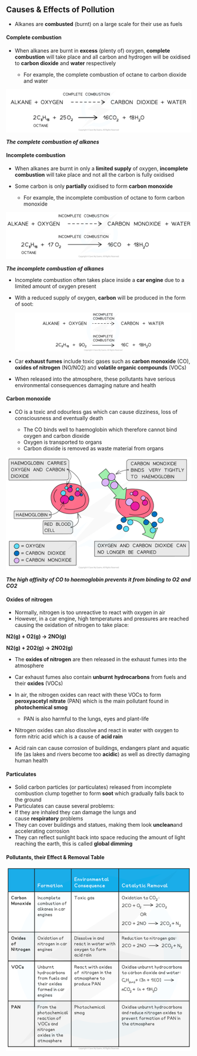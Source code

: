 ## Causes & Effects of Pollution

* Alkanes are **combusted** (burnt) on a large scale for their use as fuels

#### Complete combustion

* When alkanes are burnt in **excess** (plenty of) oxygen, **complete combustion** will take place and all carbon and hydrogen will be oxidised to **carbon dioxide** and **water** respectively

  + For example, the complete combustion of octane to carbon dioxide and water

![Hydrocarbons Complete Combustion, downloadable AS & A Level Chemistry revision notes](3.2-Hydrocarbons-Complete-Combustion.png)

***The complete combustion of alkanes***

#### Incomplete combustion

* When alkanes are burnt in only a **limited supply** of oxygen, **incomplete combustion** will take place and not all the carbon is fully oxidised
* Some carbon is only **partially** oxidised to form **carbon monoxide**

  + For example, the incomplete combustion of octane to form carbon monoxide

![Hydrocarbons Incomplete Combustion, downloadable AS & A Level Chemistry revision notes](3.2-Hydrocarbons-Incomplete-Combustion_1.png)

***The incomplete combustion of alkanes***

* Incomplete combustion often takes place inside a **car engine** due to a limited amount of oxygen present
* With a reduced supply of oxygen, **carbon** will be produced in the form of soot:

  ![Incomplete Combustion of Alkanes, downloadable IB Chemistry revision notes](10.2.1-Incomplete-Combustion-of-Alkanes-2-1.png)

* Car **exhaust fumes** include toxic gases such as **carbon monoxide** (CO), **oxides of nitrogen** (NO/NO2) and **volatile organic compounds** (VOCs)
* When released into the atmosphere, these pollutants have serious environmental consequences damaging nature and health

#### Carbon monoxide

* CO is a toxic and odourless gas which can cause dizziness, loss of consciousness and eventually death

  + The CO binds well to haemoglobin which therefore cannot bind oxygen and carbon dioxide
  + Oxygen is transported to organs
  + Carbon dioxide is removed as waste material from organs

![Hydrocarbons Toxic Effect CO, downloadable AS & A Level Chemistry revision notes](3.2-Hydrocarbons-Toxic-Effect-CO_1.png)

***The high affinity of CO to haemoglobin prevents it from binding to O******2*** ***and CO******2***

#### Oxides of nitrogen

* Normally, nitrogen is too unreactive to react with oxygen in air
* However, in a car engine, high temperatures and pressures are reached causing the oxidation of nitrogen to take place:

**N****2****(g) + O****2****(g) → 2NO(g)**

**N****2****(g) + 2O****2****(g) → 2NO****2****(g)**

* The **oxides of nitrogen** are then released in the exhaust fumes into the atmosphere
* Car exhaust fumes also contain **unburnt** **hydrocarbons** from fuels and their **oxides** (VOCs)
* In air, the nitrogen oxides can react with these VOCs to form **peroxyacetyl** **nitrate** (PAN) which is the main pollutant found in **photochemical smog**

  + PAN is also harmful to the lungs, eyes and plant-life
* Nitrogen oxides can also dissolve and react in water with oxygen to form nitric acid which is a cause of **acid rain**
* Acid rain can cause corrosion of buildings, endangers plant and aquatic life (as lakes and rivers become too **acidic**) as well as directly damaging human health

#### Particulates

* Solid carbon particles (or particulates) released from incomplete combustion clump together to form **soot** which gradually falls back to the ground
* Particulates can cause several problems:
* If they are inhaled they can damage the lungs and cause **respiratory** problems
* They can cover buildings and statues, making them look **unclean**and accelerating corrosion
* They can reflect sunlight back into space reducing the amount of light reaching the earth, this is called **global dimming**

#### Pollutants, their Effect & Removal Table

![Hydrocarbons Table 1_Combustion of Alkanes & the Environment, downloadable AS & A Level Chemistry revision notes](3.2-Hydrocarbons-Table-1_Combustion-of-Alkanes-the-Environment_1-1.png)
